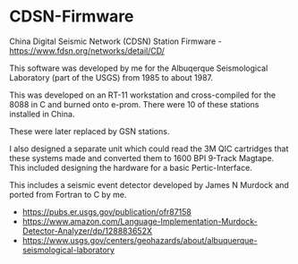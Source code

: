 # CDSN-Firmware
China Digital Seismic Network (CDSN) Station Firmware - https://www.fdsn.org/networks/detail/CD/

This software was developed by me for the Albuqerque Seismological Laboratory (part of the USGS) from 1985 to about 1987.

This was developed on an RT-11 workstation and cross-compiled for the 8088 in C and burned onto e-prom.   There were 10 of these stations installed in China.

These were later replaced by GSN stations.

I also designed a separate unit which could read the 3M QIC cartridges that these systems made and converted them to 1600 BPI 9-Track Magtape.   This included designing the hardware for a basic Pertic-Interface.

This includes a seismic event detector developed by James N Murdock and ported from Fortran to C by me.

* https://pubs.er.usgs.gov/publication/ofr87158
* https://www.amazon.com/Language-Implementation-Murdock-Detector-Analyzer/dp/128883652X
* https://www.usgs.gov/centers/geohazards/about/albuquerque-seismological-laboratory
